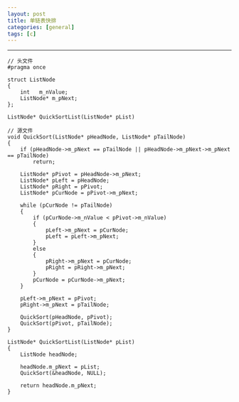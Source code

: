 ```yaml
---
layout: post
title: 单链表快排
categories: [general]
tags: [c]
---
```


----------

    // 头文件
    #pragma once

    struct ListNode
    {
        int   m_nValue;
        ListNode* m_pNext;
    };

    ListNode* QuickSortList(ListNode* pList)

    // 源文件
    void QuickSort(ListNode* pHeadNode, ListNode* pTailNode)
    {
        if (pHeadNode->m_pNext == pTailNode || pHeadNode->m_pNext->m_pNext == pTailNode)
            return;

        ListNode* pPivot = pHeadNode->m_pNext;
        ListNode* pLeft = pHeadNode;
        ListNode* pRight = pPivot;
        ListNode* pCurNode = pPivot->m_pNext;

        while (pCurNode != pTailNode)
        {
            if (pCurNode->m_nValue < pPivot->m_nValue)
            {
                pLeft->m_pNext = pCurNode;
                pLeft = pLeft->m_pNext;
            }
            else
            {
                pRight->m_pNext = pCurNode;
                pRight = pRight->m_pNext;
            }
            pCurNode = pCurNode->m_pNext;
        }

        pLeft->m_pNext = pPivot;
        pRight->m_pNext = pTailNode;

        QuickSort(pHeadNode, pPivot);
        QuickSort(pPivot, pTailNode);
    }

    ListNode* QuickSortList(ListNode* pList)
    {
        ListNode headNode;

        headNode.m_pNext = pList;
        QuickSort(&headNode, NULL);

        return headNode.m_pNext;
    }
